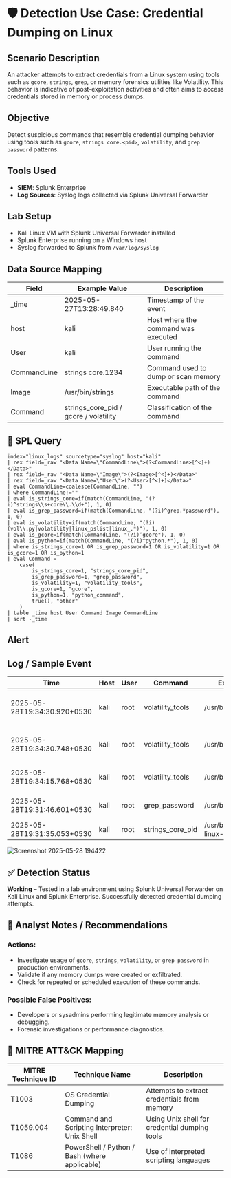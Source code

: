 # 🛡 Detection Use Case: Credential Dumping on Linux

## Scenario Description
An attacker attempts to extract credentials from a Linux system using tools such as `gcore`, `strings`, `grep`, or memory forensics utilities like Volatility. This behavior is indicative of post-exploitation activities and often aims to access credentials stored in memory or process dumps.

## Objective
Detect suspicious commands that resemble credential dumping behavior using tools such as `gcore`, `strings core.<pid>`, `volatility`, and `grep password` patterns.

## Tools Used
- **SIEM**: Splunk Enterprise
- **Log Sources**: Syslog logs collected via Splunk Universal Forwarder

## Lab Setup
- Kali Linux VM with Splunk Universal Forwarder installed
- Splunk Enterprise running on a Windows host
- Syslog forwarded to Splunk from `/var/log/syslog`

## Data Source Mapping
| Field       | Example Value                          | Description                              |
|-------------|----------------------------------------|------------------------------------------|
| _time       | 2025-05-27T13:28:49.840                | Timestamp of the event                   |
| host        | kali                                   | Host where the command was executed      |
| User        | kali                                   | User running the command                 |
| CommandLine | strings core.1234                      | Command used to dump or scan memory      |
| Image       | /usr/bin/strings                       | Executable path of the command           |
| Command     | strings_core_pid / gcore / volatility  | Classification of the command            |

## 🔎 SPL Query
```spl
index="linux_logs" sourcetype="syslog" host="kali"
| rex field=_raw "<Data Name=\"CommandLine\">(?<CommandLine>[^<]+)</Data>"
| rex field=_raw "<Data Name=\"Image\">(?<Image>[^<]+)</Data>"
| rex field=_raw "<Data Name=\"User\">(?<User>[^<]+)</Data>"
| eval CommandLine=coalesce(CommandLine, "")
| where CommandLine!=""
| eval is_strings_core=if(match(CommandLine, "(?i)^strings\\s+core\\.\\d+"), 1, 0)
| eval is_grep_password=if(match(CommandLine, "(?i)^grep.*password"), 1, 0)
| eval is_volatility=if(match(CommandLine, "(?i)(vol\\.py|volatility|linux_pslist|linux_.*)"), 1, 0)
| eval is_gcore=if(match(CommandLine, "(?i)^gcore"), 1, 0)
| eval is_python=if(match(CommandLine, "(?i)^python.*"), 1, 0)
| where is_strings_core=1 OR is_grep_password=1 OR is_volatility=1 OR is_gcore=1 OR is_python=1
| eval Command = 
    case(
        is_strings_core=1, "strings_core_pid",
        is_grep_password=1, "grep_password",
        is_volatility=1, "volatility_tools",
        is_gcore=1, "gcore",
        is_python=1, "python_command",
        true(), "other"
    )
| table _time host User Command Image CommandLine
| sort -_time
```
## Alert

## Log / Sample Event

| Time                         | Host | User | Command              | Executable                           | Command Line                                                   |
|-----------------------------|------|------|----------------------|--------------------------------------|----------------------------------------------------------------|
| 2025-05-28T19:34:30.920+0530 | kali | root | volatility_tools     | /usr/bin/snap                        | /usr/bin/snap advise-snap --format=json --command volatility   |
| 2025-05-28T19:34:30.748+0530 | kali | root | volatility_tools     | /usr/bin/python3.13                  | /usr/bin/python3 /usr/lib/command-not-found -- volatility      |
| 2025-05-28T19:34:15.768+0530 | kali | root | volatility_tools     | /usr/bin/python3.13                  | python3 vol.py -f mem.raw linux_pslist                         |
| 2025-05-28T19:31:46.601+0530 | kali | root | grep_password        | /usr/bin/grep                        | grep --color=auto -i password core_strings.txt                 |
| 2025-05-28T19:31:35.053+0530 | kali | root | strings_core_pid     | /usr/bin/x86_64-linux-gnu-strings    | strings core.1093                                              |

![Screenshot 2025-05-28 194422](https://github.com/user-attachments/assets/c8eff0de-ac1a-40a4-85cd-dac0381ae13f)


## ✅ Detection Status
**Working** – Tested in a lab environment using Splunk Universal Forwarder on Kali Linux and Splunk Enterprise. Successfully detected credential dumping attempts.

## 🧠 Analyst Notes / Recommendations
### Actions:
- Investigate usage of `gcore`, `strings`, `volatility`, or `grep password` in production environments.
- Validate if any memory dumps were created or exfiltrated.
- Check for repeated or scheduled execution of these commands.

### Possible False Positives:
- Developers or sysadmins performing legitimate memory analysis or debugging.
- Forensic investigations or performance diagnostics.

## 🔗 MITRE ATT&CK Mapping
| MITRE Technique ID | Technique Name                             | Description                                         |
|--------------------|--------------------------------------------|-----------------------------------------------------|
| T1003              | OS Credential Dumping                      | Attempts to extract credentials from memory         |
| T1059.004          | Command and Scripting Interpreter: Unix Shell | Using Unix shell for credential dumping tools     |
| T1086              | PowerShell / Python / Bash (where applicable) | Use of interpreted scripting languages             |

